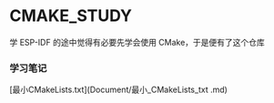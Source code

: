 # CMAKE_STUDY

学 ESP-IDF 的途中觉得有必要先学会使用 CMake，于是便有了这个仓库

### 学习笔记

[最小CMakeLists.txt](Document/最小_CMakeLists_txt .md)


